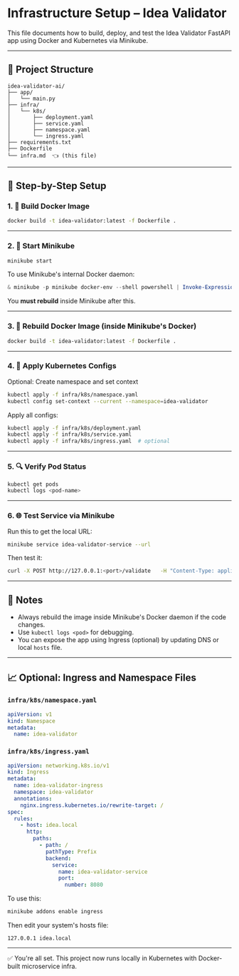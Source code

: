 # Infrastructure Setup – Idea Validator

This file documents how to build, deploy, and test the Idea Validator FastAPI app using Docker and Kubernetes via Minikube.

---

## 📁 Project Structure

```
idea-validator-ai/
├── app/
│   └── main.py
├── infra/
│   └── k8s/
│       ├── deployment.yaml
│       ├── service.yaml
│       ├── namespace.yaml
│       └── ingress.yaml
├── requirements.txt
├── Dockerfile
└── infra.md  👈 (this file)
```

---

## 🔧 Step-by-Step Setup

### 1. 🐳 Build Docker Image

```bash
docker build -t idea-validator:latest -f Dockerfile .
```

---

### 2. 🚀 Start Minikube

```bash
minikube start
```

To use Minikube's internal Docker daemon:

```powershell
& minikube -p minikube docker-env --shell powershell | Invoke-Expression
```

You **must rebuild** inside Minikube after this.

---

### 3. 🔁 Rebuild Docker Image (inside Minikube's Docker)

```bash
docker build -t idea-validator:latest -f Dockerfile .
```

---

### 4. 🧩 Apply Kubernetes Configs

Optional: Create namespace and set context

```bash
kubectl apply -f infra/k8s/namespace.yaml
kubectl config set-context --current --namespace=idea-validator
```

Apply all configs:

```bash
kubectl apply -f infra/k8s/deployment.yaml
kubectl apply -f infra/k8s/service.yaml
kubectl apply -f infra/k8s/ingress.yaml  # optional
```

---

### 5. 🔍 Verify Pod Status

```bash
kubectl get pods
kubectl logs <pod-name>
```

---

### 6. 🌐 Test Service via Minikube

Run this to get the local URL:

```bash
minikube service idea-validator-service --url
```

Then test it:

```bash
curl -X POST http://127.0.0.1:<port>/validate   -H "Content-Type: application/json"   -d "{"idea": "An AI co-pilot for teachers"}"
```

---

## 🔄 Notes

- Always rebuild the image inside Minikube's Docker daemon if the code changes.
- Use `kubectl logs <pod>` for debugging.
- You can expose the app using Ingress (optional) by updating DNS or local `hosts` file.

---

## 📈 Optional: Ingress and Namespace Files

### `infra/k8s/namespace.yaml`

```yaml
apiVersion: v1
kind: Namespace
metadata:
  name: idea-validator
```

### `infra/k8s/ingress.yaml`

```yaml
apiVersion: networking.k8s.io/v1
kind: Ingress
metadata:
  name: idea-validator-ingress
  namespace: idea-validator
  annotations:
    nginx.ingress.kubernetes.io/rewrite-target: /
spec:
  rules:
    - host: idea.local
      http:
        paths:
          - path: /
            pathType: Prefix
            backend:
              service:
                name: idea-validator-service
                port:
                  number: 8080
```

To use this:

```bash
minikube addons enable ingress
```

Then edit your system's hosts file:

```
127.0.0.1 idea.local
```

---

✅ You're all set. This project now runs locally in Kubernetes with Docker-built microservice infra. 